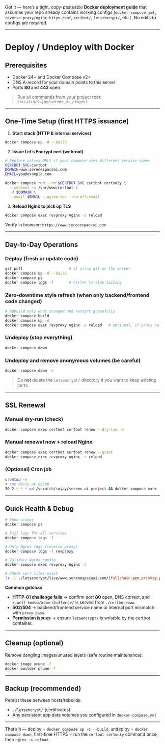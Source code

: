 Got it — here’s a tight, copy-pasteable **Docker deployment guide** that assumes your repo already contains working configs (`docker-compose.yml`, `reverse-proxy/nginx.https.conf`, `certbot/`, `letsencrypt/`, etc.). No edits to configs are required.

---

# Deploy / Undeploy with Docker

## Prerequisites

* Docker 24+ and Docker Compose v2+
* DNS A-record for your domain points to this server
* Ports **80** and **443** open

> Run all commands from your project root: `/scratch/sujay/serene_ai_project`

---

## One-Time Setup (first HTTPS issuance)

1. **Start stack (HTTP & internal services)**

```bash
docker compose up -d --build
```

2. **Issue Let’s Encrypt cert (webroot)**

```bash
# Replace values ONLY if your compose uses different service names
CERTBOT_SVC=certbot
DOMAIN=www.serenespaceai.com
EMAIL=you@example.com

docker compose run --rm $CERTBOT_SVC certbot certonly \
  --webroot -w /var/www/certbot \
  -d $DOMAIN \
  --email $EMAIL --agree-tos --no-eff-email
```

3. **Reload Nginx to pick up TLS**

```bash
docker compose exec revproxy nginx -s reload
```

Verify in browser: `https://www.serenespaceai.com`

---

## Day-to-Day Operations

### Deploy (fresh or update code)

```bash
git pull                     # if using git on the server
docker compose up -d --build
docker compose ps
docker compose logs -f       # Ctrl+C to stop tailing
```

### Zero-downtime style refresh (when only backend/frontend code changed)

```bash
# Rebuild only what changed and restart gracefully
docker compose build
docker compose up -d
docker compose exec revproxy nginx -s reload   # optional, if proxy rules changed
```

### Undeploy (stop everything)

```bash
docker compose down
```

### Undeploy and remove anonymous volumes (be careful)

```bash
docker compose down -v
```

> Do **not** delete the `letsencrypt/` directory if you want to keep existing certs.

---

## SSL Renewal

### Manual dry-run (check)

```bash
docker compose exec certbot certbot renew --dry-run -v
```

### Manual renewal now + reload Nginx

```bash
docker compose exec certbot certbot renew --quiet
docker compose exec revproxy nginx -s reload
```

### (Optional) Cron job

```bash
crontab -e
# run daily at 02:30
30 2 * * * cd /scratch/sujay/serene_ai_project && docker compose exec -T certbot certbot renew --quiet && docker compose exec -T revproxy nginx -s reload
```

---

## Quick Health & Debug

```bash
# Show status
docker compose ps

# Tail logs for all services
docker compose logs -f

# Only Nginx logs (reverse proxy)
docker compose logs -f revproxy

# Validate Nginx config
docker compose exec revproxy nginx -t

# Check cert files exist
ls -l ./letsencrypt/live/www.serenespaceai.com/{fullchain.pem,privkey.pem}
```

**Common gotchas**

* **HTTP-01 challenge fails** → confirm port **80** open, DNS correct, and `/.well-known/acme-challenge/` is served from `./certbot/www`.
* **502/504** → backend/frontend service name or internal port mismatch with `proxy_pass`.
* **Permission issues** → ensure `letsencrypt/` is writable by the certbot container.

---

## Cleanup (optional)

Remove dangling images/unused layers (safe routine maintenance):

```bash
docker image prune -f
docker builder prune -f
```

---

## Backup (recommended)

Persist these between hosts/rebuilds:

* `./letsencrypt/` (certificates)
* Any persistent app data volumes you configured in `docker-compose.yml`

---

That’s it — deploy = `docker compose up -d --build`, undeploy = `docker compose down`, first-time HTTPS = run the `certbot certonly` command once, then `nginx -s reload`.

